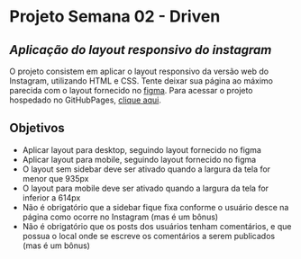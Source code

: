 # Projeto Semana 02 - Driven

## _Aplicação do layout responsivo do instagram_

O projeto consistem em aplicar o layout responsivo da versão web do Instagram, utilizando HTML e CSS. Tente deixar sua página ao máximo parecida com o layout fornecido no [figma][lfig]. Para acessar o projeto hospedado no GitHubPages, [clique aqui][ghpages].

## Objetivos

- Aplicar layout para desktop, seguindo layout fornecido no figma
- Aplicar layout para mobile, seguindo layout fornecido no figma
- O layout sem sidebar deve ser ativado quando a largura da tela for menor que 935px
- O layout para mobile deve ser ativado quando a largura da tela for inferior a 614px
- Não é obrigatório que a sidebar fique fixa conforme o usuário desce na página como ocorre no Instagram (mas é um bônus)
- Não é obrigatório que os posts dos usuários tenham comentários, e que possua o local onde se escreve os comentários a serem publicados (mas é um bônus)

[ghpages]: https://victorlimah.github.io/project2-instagram/
[lfig]: https://www.figma.com/file/rrweaBwWqOc9pAzk288mKB/Projeto-Instagram?node-id=0%3A1
